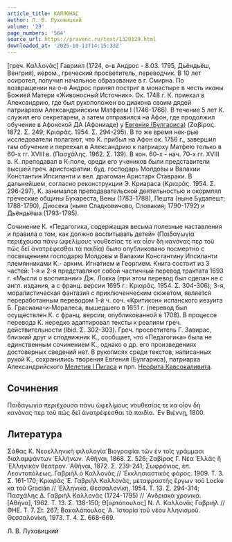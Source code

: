 ```yaml
---
article_title: КАЛЛОНАС
author: Л. В. Луховицкий
volume: '29'
page_numbers: '564'
source_url: https://pravenc.ru/text/1320129.html
downloaded_at: '2025-10-13T14:15:33Z'
---
```


[греч. Καλλονᾶς] Гавриил (1724, о-в Андрос - 8.03. 1795, Дьёндьёш, Венгрия), иером., греческий просветитель, переводчик. В 10 лет осиротел, получил начальное образование в г. Смирна. По возвращении на о-в Андрос принял постриг в монастыре в честь иконы Божией Матери «Живоносный Источник». Ок. 1748 г. К. приехал в Александрию, где был рукоположен во диакона своим дядей патриархом Александрийским Матфеем I (1746-1766). В течение 5 лет К. служил его секретарем, а затем отправился на Афон, где продолжил обучение в Афонской ДА (Афониаде) у [Евгения (Булгариса)](<https://pravenc.ru/text/Евгения (Булгариса).html>) (Ζαβίρας. 1872. Σ. 249; Κριαρᾶς. 1954. Σ. 294-295). В то же время нек-рые исследователи полагают, что К. прибыл на Афон ок. 1756 г., завершил там обучение и переехал в Александрию к патриарху Матфею только в 60-х гг. XVIII в. (Πασχάλης. 1962. Σ. 139). В кон. 60-х - нач. 70-х гг. XVIII в. К. преподавал в К-поле, среди его учеников были представители высшей греч. аристократии: буд. господарь Молдовы и Валахии Константин Ипсиланти и вел. драгоман Аристарх Ставраки. В дальнейшем, согласно реконструкции Э. Криараса (Κριαρᾶς. 1954. Σ. 296-297), К. занимался преподавательской деятельностью и окормлял греческие общины Бухареста, Вены (1783-1788), Пешта (ныне Будапешт; 1788-1790), Диосека (ныне Сладковичово, Словакия; 1790-1792) и Дьёндьёша (1793-1795).

Сочинение К. «Педагогика, содержащая весьма полезные наставления и правила о том, как должно воспитывать детей» (Παιδαγωγία περιέχουσα πάνυ ὠφελίμους νουθεσίας τε κα οἷον δὴ κανόνας περ τοῦ πῶς δεῖ ἀνατρέφεσθαι τὰ παιδία) было опубликовано посмертно с посвящением господарю Молдовы и Валахии Константину Ипсиланти племянниками К.- архим. Игнатием и Георгием. Книга состоит из 3 частей: 1-я и 2-я представляют собой частичный перевод трактата 1693 г. «Мысли о воспитании» Дж. Локка (при этом перевод был сделан не с англ. издания, а с франц. версии 1695 г.: Κριαρᾶς. 1954. Σ. 304-306); 3-я, моралистическая фантазия с приключенческим сюжетом, является переработанным переводом 1-й ч. соч. «Критикон» испанского иезуита Б. Грасиана-и-Моралеса, вышедшего в 1651 г. (перевод был осуществлен К. с франц. версии, опубликованной в 1708). В процессе перевода К. нередко адаптировал тексты к реалиям греч. действительности (Ibid. Σ. 302-303). Греч. просветитель Г. Завирас, близкий друг и сподвижник К., сообщает, что «Педагогика» была не единственным сочинением К., однако о др. его произведениях достоверных сведений нет. В рукописях среди текстов, написанных рукой К., сохранились творения Евгения (Булгариса), патриарха Александрийского [Мелетия I Пигаса](<https://pravenc.ru/text/Мелетия I Пигаса.html>) и прп. [Неофита Кавсокаливита](<https://pravenc.ru/text/Неофита Кавсокаливита.html>).

## Сочинения

Παιδαγωγία περιέχουσα πάνυ ὠφελίμους νουθεσίας τε κα οἷον δὴ κανόνας περ τοῦ πῶς δεῖ ἀνατρέφεσθαι τὰ παιδία. ᾿Εν Βιέννῃ, 1800.

## Литература

Σάθας Κ. Νεοελληνικὴ φιλολογία̇ Βιογραφίαι τῶν ἐν τοῖς γράμμασι διαλαμψάντων ῾Ελλήνων. ᾿Αθῆναι, 1868. Σ. 526; Ζαβίρας Γ. Νέα ῾Ελλὰς ἢ ῾Ελληνικὸν θέατρον. ᾿Αθῆναι, 1872. Σ. 239-241; Σωφρόνιος, ἐπ. Λεοντοπόλεως. Γαβριὴλ ὁ Καλλονᾶς // ᾿Εκκλησιαστικὸς φάρος. 1909. Τ. 3. Σ. 161-170; Κριαρᾶς ᾿Ε. Γαβριὴλ Καλλονᾶς, μεταφραστὴς ἔργων τοῦ Locke κα τοῦ Gracián // ῾Ελληνικά. Θεσσαλονίκη, 1954. Τ. 13. Σ. 294-314; Πασχάλης Δ. Γαβριὴλ Καλλονᾶς (1724-1795) // ᾿Ανδριακὰ χρονικά. [Αθήνα], 1962. Τ. 13. Σ. 138-150; Θ[ορτόπουλος] Ν. Λ. Καλλονᾶς Γαβριήλ // ΘΗΕ. Τ. 7. Στ. 267; Βακαλόπουλος ᾿Α. ῾Ιστορία τοῦ νέου λληνισμοῦ. Θεσσαλονίκη, 1973. Τ. 4. Σ. 668-669.

Л. В. Луховицкий
